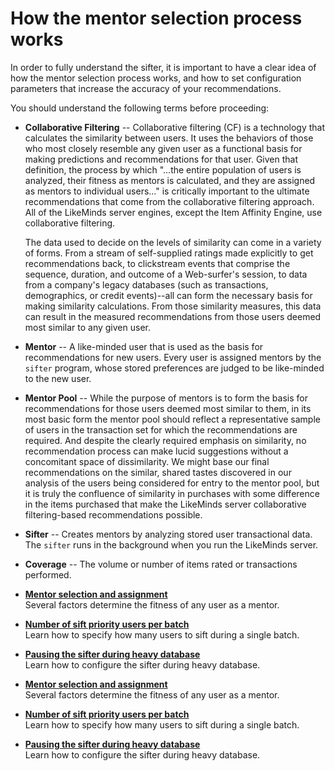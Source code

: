 # How the mentor selection process works

In order to fully understand the sifter, it is important to have a clear idea of how the mentor selection process works, and how to set configuration parameters that increase the accuracy of your recommendations.

You should understand the following terms before proceeding:

-   **Collaborative Filtering** -- Collaborative filtering \(CF\) is a technology that calculates the similarity between users. It uses the behaviors of those who most closely resemble any given user as a functional basis for making predictions and recommendations for that user. Given that definition, the process by which "...the entire population of users is analyzed, their fitness as mentors is calculated, and they are assigned as mentors to individual users..." is critically important to the ultimate recommendations that come from the collaborative filtering approach. All of the LikeMinds server engines, except the Item Affinity Engine, use collaborative filtering.

    The data used to decide on the levels of similarity can come in a variety of forms. From a stream of self-supplied ratings made explicitly to get recommendations back, to clickstream events that comprise the sequence, duration, and outcome of a Web-surfer's session, to data from a company's legacy databases \(such as transactions, demographics, or credit events\)--all can form the necessary basis for making similarity calculations. From those similarity measures, this data can result in the measured recommendations from those users deemed most similar to any given user.

-   **Mentor** -- A like-minded user that is used as the basis for recommendations for new users. Every user is assigned mentors by the `sifter` program, whose stored preferences are judged to be like-minded to the new user.
-   **Mentor Pool** -- While the purpose of mentors is to form the basis for recommendations for those users deemed most similar to them, in its most basic form the mentor pool should reflect a representative sample of users in the transaction set for which the recommendations are required. And despite the clearly required emphasis on similarity, no recommendation process can make lucid suggestions without a concomitant space of dissimilarity. We might base our final recommendations on the similar, shared tastes discovered in our analysis of the users being considered for entry to the mentor pool, but it is truly the confluence of similarity in purchases with some difference in the items purchased that make the LikeMinds server collaborative filtering-based recommendations possible.
-   **Sifter** -- Creates mentors by analyzing stored user transactional data. The `sifter` runs in the background when you run the LikeMinds server.
-   **Coverage** -- The volume or number of items rated or transactions performed.

-   **[Mentor selection and assignment](../pzn/pzn_mentor_select_assign.md)**  
Several factors determine the fitness of any user as a mentor.
-   **[Number of sift priority users per batch](../pzn/pzn_number_sift_priority_users.md)**  
Learn how to specify how many users to sift during a single batch.
-   **[Pausing the sifter during heavy database](../pzn/pzn_pause_sifter_heavy_db.md)**  
Learn how to configure the sifter during heavy database.
-   **[Mentor selection and assignment](../pzn/pzn_mentor_select_assign.md)**  
Several factors determine the fitness of any user as a mentor.
-   **[Number of sift priority users per batch](../pzn/pzn_number_sift_priority_users.md)**  
Learn how to specify how many users to sift during a single batch.
-   **[Pausing the sifter during heavy database](../pzn/pzn_pause_sifter_heavy_db.md)**  
Learn how to configure the sifter during heavy database.


